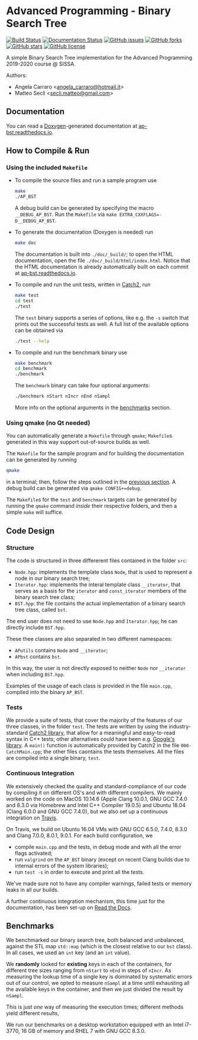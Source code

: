 # Advanced Programming - Binary Search Tree

[![Build Status](https://travis-ci.org/matteosecli/AP_BST.svg?branch=master)](https://travis-ci.org/matteosecli/AP_BST) [![Documentation Status](https://readthedocs.org/projects/ap-bst/badge/?version=latest)](https://ap-bst.readthedocs.io/en/latest/?badge=latest) [![GitHub issues](res/AP_BST.svg)](https://github.com/matteosecli/AP_BST/issues) [![GitHub forks](https://img.shields.io/github/forks/matteosecli/AP_BST.svg)](https://github.com/matteosecli/AP_BST/network) [![GitHub stars](https://img.shields.io/github/stars/matteosecli/AP_BST.svg)](https://github.com/matteosecli/QMC/stargazers) [![GitHub license](https://img.shields.io/badge/license-GPLv3-blue.svg)](https://github.com/matteosecli/AP_BST/blob/master/LICENSE) 

A simple Binary Search Tree implementation for the Advanced Programming 2019-2020 course @ SISSA.

Authors:

- Angela Carraro \<[angela_carraro@hotmail.it](email:angela_carraro@hotmail.it)\>
- Matteo Seclì \<[secli.matteo@gmail.com](email:secli.matteo@gmail.com)\>

## Documentation

You can read a [Doxygen](http://www.doxygen.nl)-generated documentation at [ap-bst.readthedocs.io](https://ap-bst.readthedocs.io/).

## How to Compile & Run

### Using the included `Makefile`

+ To compile the source files and run a sample program use
  
  ```bash
  make
  ./AP_BST
  ```
  
  A debug build can be generated by specifying the macro `__DEBUG_AP_BST`. Run the `Makefile` via `make EXTRA_CXXFLAGS=-D__DEBUG_AP_BST`.
  
+ To generate the documentation (Doxygen is needed) run
  
  ```bash
  make doc
  ```
  
  The documentation is built into `./doc/_build/`; to open the HTML documentation, open the file `./doc/_build/html/index.html`. Notice that the HTML documentation is already automatically built on each commit at [ap-bst.readthedocs.io](https://ap-bst.readthedocs.io/).

+ To compile and run the unit tests, written in [Catch2](https://github.com/catchorg/Catch2), run
  
  ```bash
  make test
  cd test
  ./test
  ```
  
  The `test` binary supports a series of options, like e.g. the `-s` switch that prints out the successful tests as well. A full list of the available options can be obtained via
  
  ```bash
  ./test --help
  ```

+ To compile and run the benchmark binary use
  
  ```bash
  make benchmark
  cd benchmark
  ./benchmark
  ```
  
  The `benchmark` binary can take four optional arguments:
  ```bash
  ./benchmark nStart nIncr nEnd nSampl
  ```
  
  More info on the optional arguments in the [benchmarks](#benchmarks) section.

### Using qmake (no Qt needed)

You can automatically generate a `Makefile` through `qmake`; `Makefile`s generated in this way support out-of-source builds as well.

The `Makefile` for the sample program and for building the documentation can be generated by running

  ```bash
qmake
  ```

in a terminal; then, follow the steps outlined in the [previous section](#using-the-included-makefile). A debug build can be generated via `qmake CONFIG+=debug`.

The `Makefile`s for the `test` and `benchmark` targets can be generated by running the `qmake` command *inside* their respective folders, and then a simple `make` will suffice. 

## Code Design

### Structure

The code is structured in three differerent files contained in the folder `src`:

+ `Node.hpp`: implements the template class `Node`, that is used to represent a node in our binary search tree;
+ `Iterator.hpp`: implements the interal template class `__iterator`, that serves as a basis for the `iterator` and `const_iterator` members of the binary search tree class;
+ `BST.hpp`: the file contains the actual implementation of a binary search tree class, called `bst`.

The end user does not need to use `Node.hpp` and `Iterator.hpp`; he can directly include `BST.hpp`.

These thee classes are also separated in two different namespaces:

+ `APutils` contains `Node` and `__iterator`;
+ `APbst` contains `bst`.

In this way, the user is not directly exposed to neither `Node` nor `__iterator` when including `BST.hpp`.

Examples of the usage of each class is provided in the file `main.cpp`, compiled into the binary `AP_BST`.

### Tests

We provide a suite of tests, that cover the majority of the features of our three classes, in the folder `test`. The tests are written by using the industry-standard [Catch2 library](https://github.com/catchorg/Catch2), that allow for a meaningful and easy-to-read syntax in C++ tests; other alternatives could have been e.g. [Google\'s library](https://github.com/google/googletest). A `main()` function is automatically provided by Catch2 in the file `000-CatchMain.cpp`; the other files caontains the tests themselves. All the files are compiled into a single binary, `test`.

### Continuous Integration

We extensively checked the quality and standard-compliance of our code by compiling it on different OS\'s and with different compilers. We mainly worked on the code on MacOS 10.14.6 (Apple Clang 10.0.1, GNU GCC 7.4.0 and 8.3.0 via Homebrew and Intel C++ Compiler 19.0.5) and Ubuntu 18.04 (Clang 6.0.0 and GNU GCC 7.4.0), but we also set up a continuous integration on [Travis](https://travis-ci.org/matteosecli/AP_BST).

On Travis, we build on Ubuntu 16.04 VMs with GNU GCC 6.5.0, 7.4.0, 8.3.0 and Clang 7.0.0, 8.0.1, 9.0.1. For each build configuration, we

+ compile `main.cpp` and the tests, in debug mode and with all the error flags activated;
+ run `valgrind` on the `AP_BST` binary (except on recent Clang builds due to internal errors of the system libraries);
+ run `test -s` in order to execute and print all the tests.

We\'ve made sure not to have any compiler warnings, failed tests or memory leaks in all our builds. 

A further continuous integration mechanism, this time just for the documentation, has been set-up on [Read the Docs](https://ap-bst.readthedocs.io/).

## Benchmarks

We benchmarked our binary search tree, both balanced and unbalanced, against the STL map `std::map` (which is the closest relative to our `bst` class). In all cases, we used an `int` key (and an `int` value).

We **randomly** looked for **existing** keys in each of the containers, for different tree sizes ranging from `nStart` to `nEnd` in steps of `nIncr`. As measuring the lookup time of a single key is dominated by systematic errors out of our control, we opted to measure `nSampl` at a time until exhausting all the available keys in the container, and then we just divided the result by `nSampl`.

This is just *one* way of measuring the execution times; different methods yield different results,

We run our benchmarks on a desktop workstation equipped with an Intel i7-3770, 16 GB of memory and RHEL 7 with GNU GCC 8.3.0.